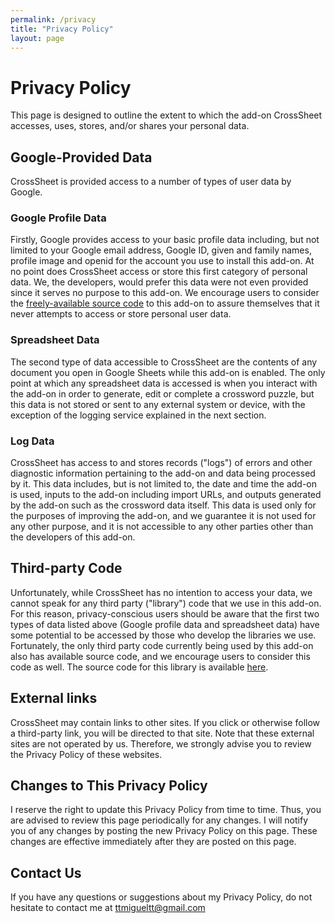```yaml
---
permalink: /privacy
title: "Privacy Policy"
layout: page
---
```


# Privacy Policy

This page is designed to outline the extent to which the add-on CrossSheet accesses, uses, stores, and/or
shares your personal data.

## Google-Provided Data

CrossSheet is provided access to a number of types of user data by Google.

### Google Profile Data

Firstly, Google provides access to your basic profile data including, but not limited to your Google email address,
Google ID, given and family names, profile image and openid for the account you use to install this add-on.
At no point does CrossSheet access or store this first category of personal data. We, the developers,
would prefer this data were not even provided since it serves no purpose to this add-on.
We encourage users to consider the [freely-available source code](https://github.com/TMiguelT/SheetsCrossword) to this
add-on to assure themselves that it never attempts to access or store personal user data.

### Spreadsheet Data

The second type of data accessible to CrossSheet are the contents of any document you open in Google Sheets while
this add-on is enabled. The only point at which any spreadsheet data
is accessed is when you interact with the add-on in order to generate, edit or complete a crossword puzzle, but this data
is not stored or sent to any external system or device, with the exception of the logging service explained in the next section.

### Log Data

CrossSheet has access to and stores records ("logs") of errors and other diagnostic information
pertaining to the add-on and data being processed by it. This data includes, but is not limited to, the date and time
the add-on is used, inputs to the add-on including import URLs, and outputs generated by the add-on such as the crossword
data itself. This data is used only for the purposes of improving the add-on, and we guarantee it is not used for any
other purpose, and it is not accessible to any other parties other than the developers of this add-on.

## Third-party Code

Unfortunately, while CrossSheet has no intention to access your data, we cannot speak for any third party ("library") code
that we use in this add-on. For this reason, privacy-conscious users should be aware that the first two types of data
listed above (Google profile data and spreadsheet data) have some potential to be accessed by those who develop the libraries we use.
Fortunately, the only third party code currently being used by this add-on also has available source code, and we
encourage users to consider this code as well. The source code for this library is available [here](https://github.com/nzt/cheeriogs).

## External links

CrossSheet may contain links to other sites.
If you click or otherwise follow a third-party link, you will be directed to that site.
Note that these external sites are not operated by us.
Therefore, we strongly advise you to review the Privacy Policy of these websites.

## Changes to This Privacy Policy

I reserve the right to update this Privacy Policy from time to time.
Thus, you are advised to review this page periodically for any changes.
I will notify you of any changes by posting the new Privacy Policy on this page.
These changes are effective immediately after they are posted on this page.

## Contact Us

If you have any questions or suggestions about my Privacy Policy, do not hesitate to contact me at <ttmigueltt@gmail.com>
